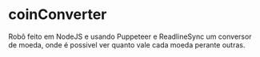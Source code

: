 # coinConverter
Robô feito em NodeJS e usando Puppeteer e ReadlineSync um conversor de moeda, onde é possivel ver quanto vale cada moeda perante outras. 
